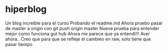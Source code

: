 # hiperblog
Un blog increíble para el curso
Probando el readme.md
Ahora pruebo pasar de master a origin con git push origin master
Nueva prueba para entender mejor como funciona gut hub
Ahora me parece que ya entendi!!!
Aver ahora..
Creo que para que se refleje el cambieo en raw, solo tiene que pasar tiempo

